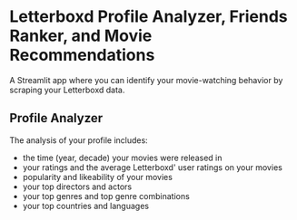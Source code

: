 # Letterboxd Profile Analyzer, Friends Ranker, and Movie Recommendations
A Streamlit app where you can identify your movie-watching behavior by scraping your Letterboxd data.

## Profile Analyzer
The analysis of your profile includes:
- the time (year, decade) your movies were released in
- your ratings and the average Letterboxd' user ratings on your movies
- popularity and likeability of your movies
- your top directors and actors
- your top genres and top genre combinations
- your top countries and languages
